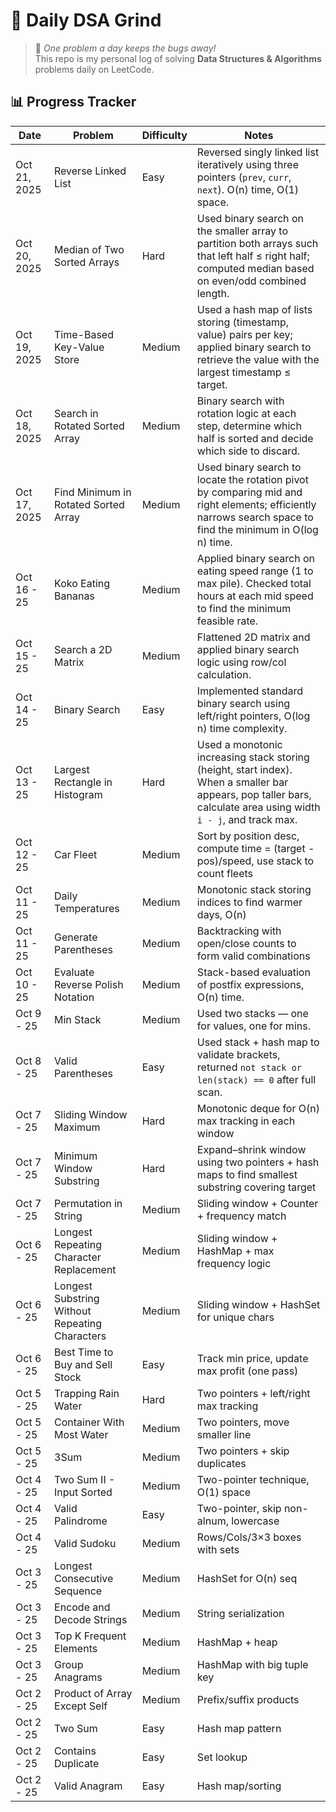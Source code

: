 # 🚀 Daily DSA Grind

> 🌱 _One problem a day keeps the bugs away!_  
> This repo is my personal log of solving **Data Structures & Algorithms** problems daily on LeetCode.

## 📊 Progress Tracker

| Date         | Problem                                        | Difficulty | Notes                                                                                                                                                            |
| ------------ | ---------------------------------------------- | ---------- | ---------------------------------------------------------------------------------------------------------------------------------------------------------------- |
| Oct 21, 2025 | Reverse Linked List                            | Easy       | Reversed singly linked list iteratively using three pointers (`prev`, `curr`, `next`). O(n) time, O(1) space.                                                    |
| Oct 20, 2025 | Median of Two Sorted Arrays                    | Hard       | Used binary search on the smaller array to partition both arrays such that left half ≤ right half; computed median based on even/odd combined length.            |
| Oct 19, 2025 | Time-Based Key-Value Store                     | Medium     | Used a hash map of lists storing (timestamp, value) pairs per key; applied binary search to retrieve the value with the largest timestamp ≤ target.              |
| Oct 18, 2025 | Search in Rotated Sorted Array                 | Medium     | Binary search with rotation logic at each step, determine which half is sorted and decide which side to discard.                                                 |
| Oct 17, 2025 | Find Minimum in Rotated Sorted Array           | Medium     | Used binary search to locate the rotation pivot by comparing mid and right elements; efficiently narrows search space to find the minimum in O(log n) time.      |
| Oct 16 - 25  | Koko Eating Bananas                            | Medium     | Applied binary search on eating speed range (1 to max pile). Checked total hours at each mid speed to find the minimum feasible rate.                            |
| Oct 15 - 25  | Search a 2D Matrix                             | Medium     | Flattened 2D matrix and applied binary search logic using row/col calculation.                                                                                   |
| Oct 14 - 25  | Binary Search                                  | Easy       | Implemented standard binary search using left/right pointers, O(log n) time complexity.                                                                          |
| Oct 13 - 25  | Largest Rectangle in Histogram                 | Hard       | Used a monotonic increasing stack storing (height, start index). When a smaller bar appears, pop taller bars, calculate area using width `i - j`, and track max. |
| Oct 12 - 25  | Car Fleet                                      | Medium     | Sort by position desc, compute time = (target - pos)/speed, use stack to count fleets                                                                            |
| Oct 11 - 25  | Daily Temperatures                             | Medium     | Monotonic stack storing indices to find warmer days, O(n)                                                                                                        |
| Oct 11 - 25  | Generate Parentheses                           | Medium     | Backtracking with open/close counts to form valid combinations                                                                                                   |
| Oct 10 - 25  | Evaluate Reverse Polish Notation               | Medium     | Stack-based evaluation of postfix expressions, O(n) time.                                                                                                        |
| Oct 9 - 25   | Min Stack                                      | Medium     | Used two stacks — one for values, one for mins.                                                                                                                  |
| Oct 8 - 25   | Valid Parentheses                              | Easy       | Used stack + hash map to validate brackets, returned `not stack or len(stack) == 0` after full scan.                                                             |
| Oct 7 - 25   | Sliding Window Maximum                         | Hard       | Monotonic deque for O(n) max tracking in each window                                                                                                             |
| Oct 7 - 25   | Minimum Window Substring                       | Hard       | Expand–shrink window using two pointers + hash maps to find smallest substring covering target                                                                   |
| Oct 7 - 25   | Permutation in String                          | Medium     | Sliding window + Counter + frequency match                                                                                                                       |
| Oct 6 - 25   | Longest Repeating Character Replacement        | Medium     | Sliding window + HashMap + max frequency logic                                                                                                                   |
| Oct 6 - 25   | Longest Substring Without Repeating Characters | Medium     | Sliding window + HashSet for unique chars                                                                                                                        |
| Oct 6 - 25   | Best Time to Buy and Sell Stock                | Easy       | Track min price, update max profit (one pass)                                                                                                                    |
| Oct 5 - 25   | Trapping Rain Water                            | Hard       | Two pointers + left/right max tracking                                                                                                                           |
| Oct 5 - 25   | Container With Most Water                      | Medium     | Two pointers, move smaller line                                                                                                                                  |
| Oct 5 - 25   | 3Sum                                           | Medium     | Two pointers + skip duplicates                                                                                                                                   |
| Oct 4 - 25   | Two Sum II - Input Sorted                      | Medium     | Two-pointer technique, O(1) space                                                                                                                                |
| Oct 4 - 25   | Valid Palindrome                               | Easy       | Two-pointer, skip non-alnum, lowercase                                                                                                                           |
| Oct 4 - 25   | Valid Sudoku                                   | Medium     | Rows/Cols/3×3 boxes with sets                                                                                                                                    |
| Oct 3 - 25   | Longest Consecutive Sequence                   | Medium     | HashSet for O(n) seq                                                                                                                                             |
| Oct 3 - 25   | Encode and Decode Strings                      | Medium     | String serialization                                                                                                                                             |
| Oct 3 - 25   | Top K Frequent Elements                        | Medium     | HashMap + heap                                                                                                                                                   |
| Oct 3 - 25   | Group Anagrams                                 | Medium     | HashMap with big tuple key                                                                                                                                       |
| Oct 2 - 25   | Product of Array Except Self                   | Medium     | Prefix/suffix products                                                                                                                                           |
| Oct 2 - 25   | Two Sum                                        | Easy       | Hash map pattern                                                                                                                                                 |
| Oct 2 - 25   | Contains Duplicate                             | Easy       | Set lookup                                                                                                                                                       |
| Oct 2 - 25   | Valid Anagram                                  | Easy       | Hash map/sorting                                                                                                                                                 |
